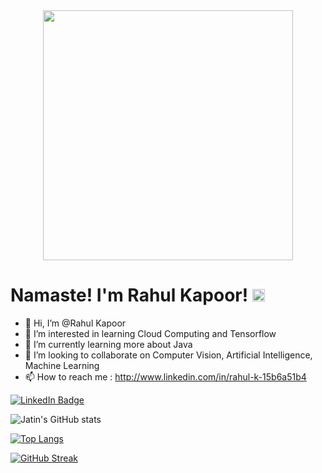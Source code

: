 <div id="header" align="center">
  <img src="https://media.tenor.com/NOYF3f82b_gAAAAS/programmer.gif" width="400"/>
</div>

<h1>
  Namaste! I'm Rahul Kapoor!
  <img src="https://media.giphy.com/media/hvRJCLFzcasrR4ia7z/giphy.gif" width="20px"/>
</h1>

- 👋 Hi, I’m @Rahul Kapoor
- 👀 I’m interested in learning Cloud Computing and Tensorflow
- 🌱 I’m currently learning more about Java
- 💞️ I’m looking to collaborate on Computer Vision, Artificial Intelligence, Machine Learning
- 📫 How to reach me : http://www.linkedin.com/in/rahul-k-15b6a51b4
<div id="badges">
  <a href="http://www.linkedin.com/in/rahul-k-15b6a51b4">
    <img src="https://img.shields.io/badge/LinkedIn-blue?style=for-the-badge&logo=linkedin&logoColor=white" alt="LinkedIn Badge"/>
  </a>
</div>


<!---
Rahul0290/Rahul0290 is a ✨ special ✨ repository because its `README.md` (this file) appears on your GitHub profile.
You can click the Preview link to take a look at your changes.
--->
![Jatin's GitHub stats](https://github-readme-stats.vercel.app/api?username=Rahul0290&theme=aura&show_icons=true)

[![Top Langs](https://github-readme-stats.vercel.app/api/top-langs/?username=Rahul0290&layout=compact&theme=aura)](https://github.com/Rahul0290)

[![GitHub Streak](http://github-readme-streak-stats.herokuapp.com?user=Rahul0290&theme=elegant)](https://git.io/streak-stats)
